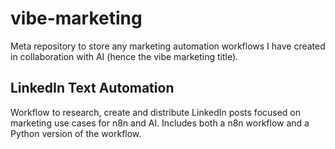 # vibe-marketing

Meta repository to store any marketing automation workflows I have created in collaboration with AI (hence the vibe marketing title).

## LinkedIn Text Automation

Workflow to research, create and distribute LinkedIn posts focused on marketing use cases for n8n and AI. Includes both a n8n workflow and a Python version of the workflow.